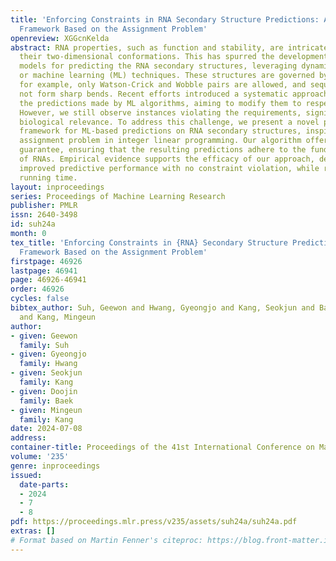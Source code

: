 ```yaml
---
title: 'Enforcing Constraints in RNA Secondary Structure Predictions: A Post-Processing
  Framework Based on the Assignment Problem'
openreview: XGGcnKelda
abstract: RNA properties, such as function and stability, are intricately tied to
  their two-dimensional conformations. This has spurred the development of computational
  models for predicting the RNA secondary structures, leveraging dynamic programming
  or machine learning (ML) techniques. These structures are governed by specific rules;
  for example, only Watson-Crick and Wobble pairs are allowed, and sequences must
  not form sharp bends. Recent efforts introduced a systematic approach to post-process
  the predictions made by ML algorithms, aiming to modify them to respect the constraints.
  However, we still observe instances violating the requirements, significantly reducing
  biological relevance. To address this challenge, we present a novel post-processing
  framework for ML-based predictions on RNA secondary structures, inspired by the
  assignment problem in integer linear programming. Our algorithm offers a theoretical
  guarantee, ensuring that the resulting predictions adhere to the fundamental constraints
  of RNAs. Empirical evidence supports the efficacy of our approach, demonstrating
  improved predictive performance with no constraint violation, while requiring less
  running time.
layout: inproceedings
series: Proceedings of Machine Learning Research
publisher: PMLR
issn: 2640-3498
id: suh24a
month: 0
tex_title: 'Enforcing Constraints in {RNA} Secondary Structure Predictions: A Post-Processing
  Framework Based on the Assignment Problem'
firstpage: 46926
lastpage: 46941
page: 46926-46941
order: 46926
cycles: false
bibtex_author: Suh, Geewon and Hwang, Gyeongjo and Kang, Seokjun and Baek, Doojin
  and Kang, Mingeun
author:
- given: Geewon
  family: Suh
- given: Gyeongjo
  family: Hwang
- given: Seokjun
  family: Kang
- given: Doojin
  family: Baek
- given: Mingeun
  family: Kang
date: 2024-07-08
address:
container-title: Proceedings of the 41st International Conference on Machine Learning
volume: '235'
genre: inproceedings
issued:
  date-parts:
  - 2024
  - 7
  - 8
pdf: https://proceedings.mlr.press/v235/assets/suh24a/suh24a.pdf
extras: []
# Format based on Martin Fenner's citeproc: https://blog.front-matter.io/posts/citeproc-yaml-for-bibliographies/
---
```

